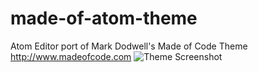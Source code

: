 made-of-atom-theme
==================

Atom Editor port of Mark Dodwell's Made of Code Theme http://www.madeofcode.com
![Theme Screenshot](damnitjim.github.com/repository/img/made_of_atom_screenshot.png)
